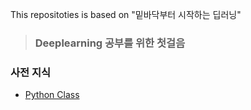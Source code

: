 This repositoties is based on "밑바닥부터 시작하는 딥러닝"

> ### Deeplearning 공부를 위한 첫걸음

### 사전 지식
- <a href="https://velog.io/@yulim2/Python-%ED%81%B4%EB%9E%98%EC%8A%A4-Class">Python Class</a>
